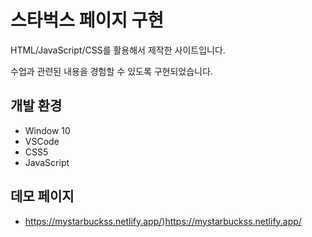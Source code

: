# 스타벅스 페이지 구현

HTML/JavaScript/CSS를 활용해서 제작한 사이트입니다.

수업과 관련된 내용을 경험할 수 있도록 구현되었습니다.

## 개발 환경

* Window 10
* VSCode
* CSS5
* JavaScript

## 데모 페이지

*  https://mystarbuckss.netlify.app/)https://mystarbuckss.netlify.app/
